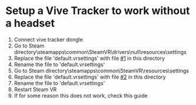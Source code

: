 # Setup a Vive Tracker to work without a headset

1. Connect vive tracker dongle
2. Go to Steam directory\steamapps\common\SteamVR\drivers\null\resources\settings
3. Replace the file 'default.vrsettings' with file [#1](#1.txt) in this directory
4. Rename the file to 'default.vrsettings'
5. Go to Steam directory\steamapps\common\SteamVR\resources\settings
6. Replace the file 'default.vrsettings' with file [#2](\#2.txt) in this directory
7. Rename the file to 'default.vrsettings'
9. Restart Steam VR
10. If for some reason this does not work, check this guide
